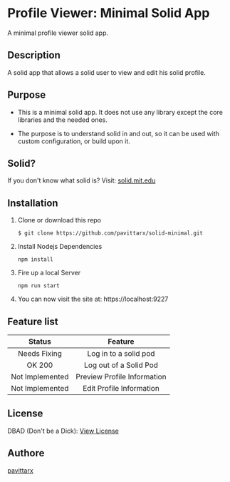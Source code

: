 # Profile Viewer: Minimal Solid App
A minimal profile viewer solid app. 

## Description 
A solid app that allows a solid user to view and edit his solid profile.

## Purpose 
* This is a minimal solid app. It does not use any library except the core libraries and the needed ones.

* The purpose is to understand solid in and out, so it can be used with custom configuration, or build upon it.


## Solid? 
If you don't know what solid is? Visit: [solid.mit.edu](https://solid.mit.edu) 

## Installation 

1. Clone or download this repo
    ```
    $ git clone https://github.com/pavittarx/solid-minimal.git
    ```
2. Install Nodejs Dependencies 
   ```
   npm install
   ```
3. Fire up a local Server 
   ```
   npm run start
   ```

4. You can now visit the site at: https://localhost:9227

## Feature list 
|Status| Feature |
|:---:|:---:|
|Needs Fixing| Log in to a solid pod|
|OK 200 |Log out of a Solid Pod|
|Not Implemented| Preview Profile Information|
|Not Implemented|Edit Profile Information|

## License 
DBAD (Don't be a Dick): [View License](license.md)

## Authore 
[pavittarx](https://github.com/pavittarx)